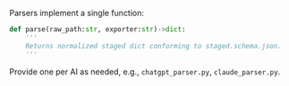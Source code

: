 Parsers implement a single function:

```python
def parse(raw_path:str, exporter:str)->dict:
    '''
    Returns normalized staged dict conforming to staged.schema.json.
    '''
```

Provide one per AI as needed, e.g., `chatgpt_parser.py`, `claude_parser.py`.
